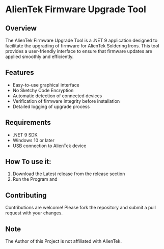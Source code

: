 # AlienTek Firmware Upgrade Tool

## Overview
The AlienTek Firmware Upgrade Tool is a .NET 9 application designed to facilitate the upgrading of firmware for AlienTek Soldering Irons. This tool provides a user-friendly interface to ensure that firmware updates are applied smoothly and efficiently.

## Features
- Easy-to-use graphical interface
- No Sketchy Code Encryption
- Automatic detection of connected devices
- Verification of firmware integrity before installation
- Detailed logging of upgrade process

## Requirements
- .NET 9 SDK
- Windows 10 or later
- USB connection to AlienTek device

## How To use it:
1. Download the Latest release from the release section
2. Run the Program and 

## Contributing
Contributions are welcome! Please fork the repository and submit a pull request with your changes.

## Note
The Author of this Project is not affiliated with AlienTek.
